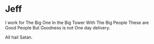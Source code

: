 # Jeff 

I work for The Big One 
In the Big Tower 
With The Big People 
These are Good People 
But Goodness is not 
One day delivery. 

All hail Satan. 